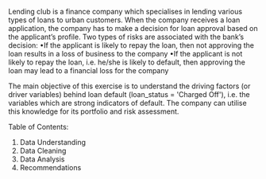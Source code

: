 Lending club is a finance company which specialises in lending various types of loans to urban customers. When the company receives a loan application, the company has to make a decision for loan approval based on the applicant’s profile. Two types of risks are associated with the bank’s decision: •If the applicant is likely to repay the loan, then not approving the loan results in a loss of business to the company •If the applicant is not likely to repay the loan, i.e. he/she is likely to default, then approving the loan may lead to a financial loss for the company

The main objective of this exercise is to understand the driving factors (or driver variables) behind loan default (loan_status = 'Charged Off'), i.e. the variables which are strong indicators of default. The company can utilise this knowledge for its portfolio and risk assessment.

Table of Contents:
1. Data Understanding
2. Data Cleaning
3. Data Analysis
4. Recommendations
